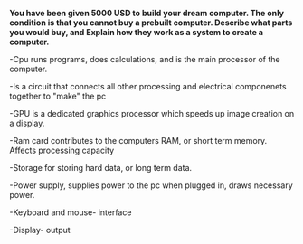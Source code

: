 **You have been given 5000 USD to build your dream computer. The only condition is that you cannot buy a prebuilt computer. Describe what parts you would buy, and Explain how they work as a system to create a computer.**

-Cpu runs programs, does calculations, and is the main processor of the computer.

-Is a circuit that connects all other processing and electrical componenets together to "make" the pc

-GPU is a dedicated graphics processor which speeds up image creation on a display.

-Ram card contributes to the computers RAM, or short term memory. Affects processing capacity

-Storage for storing hard data, or long term data.

-Power supply, supplies power to the pc when plugged in, draws necessary power.

-Keyboard and mouse- interface

-Display- output
